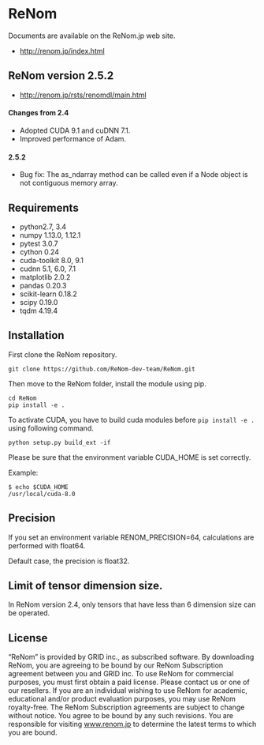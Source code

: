 # ReNom

Documents are available on the ReNom.jp web site.

- http://renom.jp/index.html

## ReNom version 2.5.2
- http://renom.jp/rsts/renomdl/main.html

#### Changes from 2.4
- Adopted CUDA 9.1 and cuDNN 7.1.
- Improved performance of Adam.

#### 2.5.2
- Bug fix: The as_ndarray method can be called even if a Node object is not contiguous memory array.

## Requirements

- python2.7, 3.4
- numpy 1.13.0, 1.12.1
- pytest 3.0.7
- cython 0.24
- cuda-toolkit 8.0, 9.1
- cudnn 5.1, 6.0, 7.1
- matplotlib 2.0.2
- pandas 0.20.3
- scikit-learn 0.18.2
- scipy 0.19.0
- tqdm 4.19.4

## Installation

First clone the ReNom repository.

	git clone https://github.com/ReNom-dev-team/ReNom.git

Then move to the ReNom folder, install the module using pip.

	cd ReNom
	pip install -e .

To activate CUDA, you have to build cuda modules before `pip install -e .` 
using following command.

    python setup.py build_ext -if

Please be sure that the environment variable CUDA_HOME is set correctly.

Example:

	$ echo $CUDA_HOME
	/usr/local/cuda-8.0
	

## Precision

If you set an environment variable RENOM_PRECISION=64, 
calculations are performed with float64.

Default case, the precision is float32.

## Limit of tensor dimension size.
In ReNom version 2.4, only tensors that have less than 6 dimension size can be operated.


## License

“ReNom” is provided by GRID inc., as subscribed software.  By downloading ReNom, you are agreeing to be bound by our ReNom Subscription agreement between you and GRID inc.
To use ReNom for commercial purposes, you must first obtain a paid license. Please contact us or one of our resellers.  If you are an individual wishing to use ReNom for academic, educational and/or product evaluation purposes, you may use ReNom royalty-free.
The ReNom Subscription agreements are subject to change without notice. You agree to be bound by any such revisions. You are responsible for visiting www.renom.jp to determine the latest terms to which you are bound.
